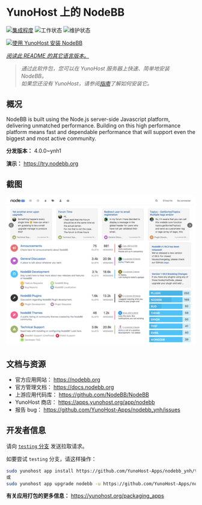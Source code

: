 <!--
注意：此 README 由 <https://github.com/YunoHost/apps/tree/master/tools/readme_generator> 自动生成
请勿手动编辑。
-->

# YunoHost 上的 NodeBB

[![集成程度](https://apps.yunohost.org/badge/integration/nodebb)](https://ci-apps.yunohost.org/ci/apps/nodebb/)
![工作状态](https://apps.yunohost.org/badge/state/nodebb)
![维护状态](https://apps.yunohost.org/badge/maintained/nodebb)

[![使用 YunoHost 安装 NodeBB](https://install-app.yunohost.org/install-with-yunohost.svg)](https://install-app.yunohost.org/?app=nodebb)

*[阅读此 README 的其它语言版本。](./ALL_README.md)*

> *通过此软件包，您可以在 YunoHost 服务器上快速、简单地安装 NodeBB。*  
> *如果您还没有 YunoHost，请参阅[指南](https://yunohost.org/install)了解如何安装它。*

## 概况

NodeBB is built using the Node.js server-side Javascript platform, delivering unmatched performance.
Building on this high performance platform means fast and dependable performance that will support even the biggest and most active community.

**分发版本：** 4.0.0~ynh1

**演示：** <https://try.nodebb.org>

## 截图

![NodeBB 的截图](./doc/screenshots/screenshot.png)

## 文档与资源

- 官方应用网站： <https://nodebb.org>
- 官方管理文档： <https://docs.nodebb.org>
- 上游应用代码库： <https://github.com/NodeBB/NodeBB>
- YunoHost 商店： <https://apps.yunohost.org/app/nodebb>
- 报告 bug： <https://github.com/YunoHost-Apps/nodebb_ynh/issues>

## 开发者信息

请向 [`testing` 分支](https://github.com/YunoHost-Apps/nodebb_ynh/tree/testing) 发送拉取请求。

如要尝试 `testing` 分支，请这样操作：

```bash
sudo yunohost app install https://github.com/YunoHost-Apps/nodebb_ynh/tree/testing --debug
或
sudo yunohost app upgrade nodebb -u https://github.com/YunoHost-Apps/nodebb_ynh/tree/testing --debug
```

**有关应用打包的更多信息：** <https://yunohost.org/packaging_apps>
